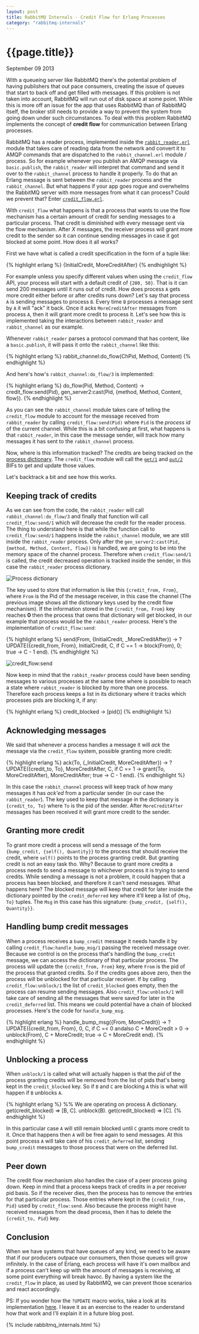 ```yaml
---
layout: post
title: RabbitMQ Internals - Credit Flow for Erlang Processes
category: "rabbitmq-internals"
---
```


# {{page.title}} #

<span class="meta">September 09 2013</span>

With a queueing server like RabbitMQ there's the potential problem of having publishers that out pace consumers, creating the issue of queues that start to back off and get filled with messages. If this problem is not taken into account, RabbitMQ will run out of disk space at some point. While this is more off an issue for the app that uses RabbitMQ than of RabbitMQ itself, the broker still needs to provide a way to prevent the system from going down under such circumstances. To deal with this problem RabbitMQ implements the concept of __credit flow__ for communication between Erlang processes.

RabbitMQ has a reader process, implemented inside the [`rabbit_reader.erl`](http://hg.rabbitmq.com/rabbitmq-server/file/f3f18609e649/src/rabbit_reader.erl) module that takes care of reading data from the network and convert it to AMQP commands that are dispatched to the `rabbit_channel.erl` module / process. So for example whenever you publish an AMQP message via `basic.publish`, the `rabbit_reader` will interpret that command and send it over to the `rabbit_channel` process to handle it properly. To do that an Erlang message is sent between the `rabbit_reader` process and the `rabbit_channel`.  But what happens if your app goes rogue and overwhelms the RabbitMQ server with more messages from what it can process? Could we prevent that? Enter [`credit_flow.erl`](http://hg.rabbitmq.com/rabbitmq-server/file/f3f18609e649/src/credit_flow.erl).

With `credit_flow` what happens is that a process that wants to use the flow mechanism has a certain amount of credit for sending messages to a particular process. That credit is diminished with every message sent via the flow mechanism. After _X_ messages, the receiver process will grant more credit to the sender so it can continue sending messages in case it got blocked at some point. How does it all works?

First we have what is called a credit specification in the form of a tuple like:

{% highlight erlang %}
{InitialCredit, MoreCreditAfter}
{% endhighlight %}

For example unless you specify different values when using the `credit_flow` API, your process will start with a default credit of `{200, 50}`. That is it can send 200 messages until it runs out of credit. How does process `A` gets more credit either before or after credits runs down? Let's say that process `A` is sending messages to process `B`. Every time `B` processes a message sent by `A` it will "ack" it back. Once it acks `MoreCreditAfter` messages from process `A`, then it will grant more credit to process it. Let's see how this is implemented taking the interactions between `rabbit_reader` and `rabbit_channel` as our example.

Whenever `rabbit_reader` parses a protocol command that has content, like a `basic.publish`, it will pass it onto the `rabbit_channel` like this:

{% highlight erlang %}
rabbit_channel:do_flow(ChPid, Method, Content)
{% endhighlight %}

And here's how's `rabbit_channel:do_flow/3` is implemented:

{% highlight erlang %}
do_flow(Pid, Method, Content) ->
    credit_flow:send(Pid),
    gen_server2:cast(Pid, {method, Method, Content, flow}).
{% endhighlight %}

As you can see the `rabbit_channel` module takes care of telling the `credit_flow` module to account for the message received from `rabbit_reader` by calling `credit_flow:send(Pid)` where `Pid` is the _process id_ of the current channel. While this is a bit confusing at first, what happens is that `rabbit_reader`, in this case the message sender, will track how many messages it has sent to the `rabbit_channel` process.

Now, where is this information tracked? The credits are being tracked on the [process dictionary](http://www.erlang.org/course/advanced.html#dict). The `credit_flow` module will call the [`get/1`](http://erlang.org/doc/man/erlang.html#get-1) and [`put/2`](http://erlang.org/doc/man/erlang.html#put-2) BIFs to get and update those values.

Let's backtrack a bit and see how this works.

## Keeping track of credits

As we can see from the code, the `rabbit_reader` will call `rabbit_channel:do_flow/3` and finally that function will call `credit_flow:send/1` which will decrease the credit for the reader process. The thing to understand here is that while the function call to `credit_flow:send/1` happens inside the `rabbit_channel` module, we are still inside the `rabbit_reader` process. Only after the `gen_server2:cast(Pid, {method, Method, Content, flow})` is handled, we are going to be into the memory space of the channel process. Therefore when `credit_flow:send/1` is called, the credit decreased operation is tracked inside the sender, in this case the `rabbit_reader` process dictionary.

![Process dictionary](/images/credit_flow_process_dict.png)

The key used to store that information is like this `{credit_from, From}`, where `From` is the Pid of the message receiver, in this case the channel (The previous image shows all the dictionary keys used by the credit flow mechanism). If the information stored in the `{credit_from, From}` key reaches __0__ then the process that owns that dictionary will get blocked, in our example that process would be the `rabbit_reader` process. Here's the implementation of `credit_flow:send`:

{% highlight erlang %}
send(From, {InitialCredit, _MoreCreditAfter}) ->
    ?UPDATE({credit_from, From}, InitialCredit, C,
            if C == 1 -> block(From),
                         0;
               true   -> C - 1
            end).
{% endhighlight %}

![credit_flow:send](/images/credit_flow_send.png)

Now keep in mind that the `rabbit_reader` process could have been sending messages to various processes at the same time where is possible to reach a state where `rabbit_reader` is blocked by more than one process. Therefore each process keeps a list in its dictionary where it tracks which processes pids are blocking it, if any:

{% highlight erlang %}
credit_blocked -> [pid()]
{% endhighlight %}

## Acknowledging messages

We said that whenever a process handles a message it will _ack_ the message via the `credit_flow` system, possible granting more credit:

{% highlight erlang %}
ack(To, {_InitialCredit, MoreCreditAfter}) ->
    ?UPDATE({credit_to, To}, MoreCreditAfter, C,
            if C == 1 -> grant(To, MoreCreditAfter),
                         MoreCreditAfter;
               true   -> C - 1
            end).
{% endhighlight %}

In this case the `rabbit_channel` process will keep track of how many messages it has _ack'ed_ from a particular sender (in our case the `rabbit_reader`). The key used to keep that message in the dictionary is `{credit_to, To}` where `To` is the pid of the sender. After `MoreCreditAfter` messages has been received it will grant more credit to the sender.

## Granting more credit

To grant more credit a process will send a message of the form `{bump_credit, {self(), Quantity}}` to the process that should receive the credit, where `self()` points to the process granting credit. But granting credit is not an easy task tho. Why? Because to grant more credits a process needs to send a message to whichever process it is trying to send credits. While sending a message is not a problem, it could happen that a process has been blocked, and therefore it can't send messages. What happens here? The blocked message will keep that credit for later inside the dictionary pointed by the `credit_deferred` key where it'll keep a list of `{Msg, To}` tuples. The `Msg` in this case has this signature: `{bump_credit, {self(), Quantity}}`.

## Handling bump credit messages

When a process receives a `bump_credit` message it needs handle it by calling `credit_flow:handle_bump_msg/1` passing the received message over. Because we control is on the process that's handling the `bump_credit` message, we can access the dictionary of that particular process. The process will update the `{credit_from, From}` key, where `From` is the pid of the process that granted credits. So if the credits goes above zero, then the process will be unblocked for that particular receiver. If by calling `credit_flow:unblock/1` the list of `credit_blocked` goes empty, then the process can resume sending messages. Also `credit_flow:unblock/1` will take care of sending all the messages that were saved for later in the `credit_deferred` list. This means we could potential have a chain of blocked processes. Here's the code for `handle_bump_msg`.

{% highlight erlang %}
handle_bump_msg({From, MoreCredit}) ->
    ?UPDATE({credit_from, From}, 0, C,
            if C =< 0 andalso C + MoreCredit > 0 -> unblock(From),
                                                    C + MoreCredit;
               true                              -> C + MoreCredit
            end).
{% endhighlight %}

## Unblocking a process

When `unblock/1` is called what will actually happen is that the _pid_ of the process granting credits will be removed from the list of pids that's being kept in the `credit_blocked` key. So if `B` and `C` are blocking `A` this is what will happen if `B` unblocks `A`.

{% highlight erlang %}
%% We are operating on process A dictionary.
get(credit_blocked) => [B, C].
unblock(B).
get(credit_blocked) => [C].
{% endhighlight %}

In this particular case `A` will still remain blocked until `C` grants more credit to it. Once that happens then `A` will be free again to send messages. At this point process `A` will take care of his `credit_deferred` list, sending `bump_credit` messages to those process that were on the deferred list.

## Peer down

The credit flow mechanism also handles the case of a peer process going down. Keep in mind that a process keeps track of credits in a per receiver pid basis. So if the receiver dies, then the process has to remove the entries for that particular process. Those entries where kept in the `{credit_from, Pid}` used by `credit_flow:send`. Also because the process might have received messages from the dead process, then it has to delete the `{credit_to, Pid}` key.

## Conclusion

When we have systems that have queues of any kind, we need to be aware that if our producers outpace our consumers, then those queues will grow infinitely. In the case of Erlang, each process will have it's own mailbox and if a process can't keep up with the amount of messages is receiving, at some point everything will break havoc. By having a system like the `credit_flow` in place, as used by RabbitMQ, we can prevent those scenarios and react accordingly.

PS: If you wonder how the `?UPDATE` macro works, take a look at its implementation [here](http://hg.rabbitmq.com/rabbitmq-server/file/f3f18609e649/src/credit_flow.erl#l57). I leave it as an exercise to the reader to understand how that work and I'll explain it in a future blog post.

{% include rabbitmq_internals.html %}